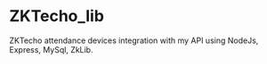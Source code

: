 # ZKTecho_lib
ZKTecho attendance devices integration with my API using NodeJs, Express, MySql, ZkLib.
